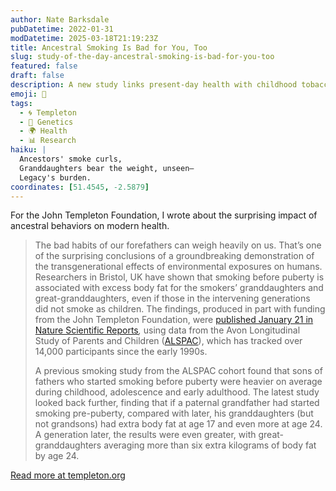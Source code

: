 ```yaml
---
author: Nate Barksdale
pubDatetime: 2022-01-31
modDatetime: 2025-03-18T21:19:23Z
title: Ancestral Smoking Is Bad for You, Too
slug: study-of-the-day-ancestral-smoking-is-bad-for-you-too
featured: false
draft: false
description: A new study links present-day health with childhood tobacco use three generations prior
emoji: 🚬
tags:
  - 🌀 Templeton
  - 🧬 Genetics
  - 🌍 Health
  - 📊 Research
haiku: |
  Ancestors' smoke curls,  
  Granddaughters bear the weight, unseen—  
  Legacy's burden.
coordinates: [51.4545, -2.5879]
---
```


For the John Templeton Foundation, I wrote about the surprising impact of ancestral behaviors on modern health.

> The bad habits of our forefathers can weigh heavily on us. That’s one of the surprising conclusions of a groundbreaking demonstration of the transgenerational effects of environmental exposures on humans. Researchers in Bristol, UK have shown that smoking before puberty is associated with excess body fat for the smokers’ granddaughters and great-granddaughters, even if those in the intervening generations did not smoke as children. The findings, produced in part with funding from the John Templeton Foundation, were [published January 21 in Nature Scientific Reports](https://www.nature.com/articles/s41598-021-04504-0)_,_ using data from the Avon Longitudinal Study of Parents and Children ([ALSPAC](https://www.bristol.ac.uk/alspac/)), which has tracked over 14,000 participants since the early 1990s.
>
> A previous smoking study from the ALSPAC cohort found that sons of fathers who started smoking before puberty were heavier on average during childhood, adolescence and early adulthood. The latest study looked back further, finding that if a paternal grandfather had started smoking pre-puberty, compared with later, his granddaughters (but not grandsons) had extra body fat at age 17 and even more at age 24. A generation later, the results were even greater, with great-granddaughters averaging more than six extra kilograms of body fat by age 24.

[Read more at templeton.org](https://www.templeton.org/news/ancestral-smoking-is-bad-for-you-too)
